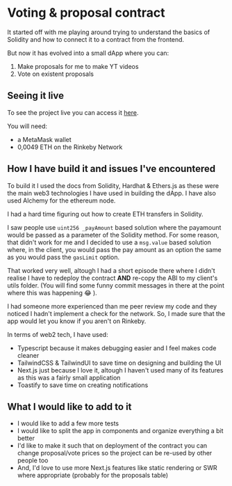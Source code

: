 # Voting & proposal contract

It started off with me playing around trying to understand the basics of Solidity and how to connect it to a contract from the frontend.

But now it has evolved into a small dApp where you can:

1. Make proposals for me to make YT videos
2. Vote on existent proposals

## Seeing it live

To see the project live you can access it [here](http://voting-contract.vercel.app/).

You will need:

- a MetaMask wallet
- 0,0049 ETH on the Rinkeby Network

## How I have build it and issues I've encountered

To build it I used the docs from Solidity, Hardhat & Ethers.js as these were the main web3 technologies I have used in building the dApp. I have also used Alchemy for the ethereum node.

I had a hard time figuring out how to create ETH transfers in Solidity.

I saw people use `uint256 _payAmount` based solution where the payamount would be passed as a parameter of the Solidity method. For some reason, that didn't work for me and I decided to use a `msg.value` based solution where, in the client, you would pass the pay amount as an option the same as you would pass the `gasLimit` option.

That worked very well, altough I had a short episode there where I didn't realise I have to redeploy the contract **AND** re-copy the ABI to my client's utils folder. (You will find some funny commit messages in there at the point where this was happening 😂 ).

I had someone more experienced than me peer review my code and they noticed I hadn't implement a check for the network. So, I made sure that the app would let you know if you aren't on Rinkeby.

In terms of web2 tech, I have used:

- Typescript because it makes debugging easier and I feel makes code cleaner
- TailwindCSS & TailwindUI to save time on designing and building the UI
- Next.js just because I love it, altough I haven't used many of its features as this was a fairly small application
- Toastify to save time on creating notifications

## What I would like to add to it

- I would like to add a few more tests
- I would like to split the app in components and organize everything a bit better
- I'd like to make it such that on deployment of the contract you can change proposal/vote prices so the project can be re-used by other people too
- And, I'd love to use more Next.js features like static rendering or SWR where appropriate (probably for the proposals table)
